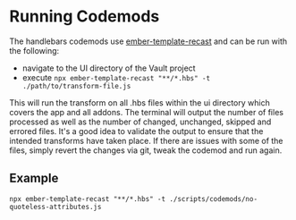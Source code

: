 # Running Codemods

The handlebars codemods use [ember-template-recast](https://github.com/ember-template-lint/ember-template-recast) and can be run with the following:

- navigate to the UI directory of the Vault project
- execute `npx ember-template-recast "**/*.hbs" -t ./path/to/transform-file.js`

This will run the transform on all .hbs files within the ui directory which covers the app and all addons.
The terminal will output the number of files processed as well as the number of changed, unchanged, skipped and errored files.
It's a good idea to validate the output to ensure that the intended transforms have taken place.
If there are issues with some of the files, simply revert the changes via git, tweak the codemod and run again.

## Example
`npx ember-template-recast "**/*.hbs" -t ./scripts/codemods/no-quoteless-attributes.js`